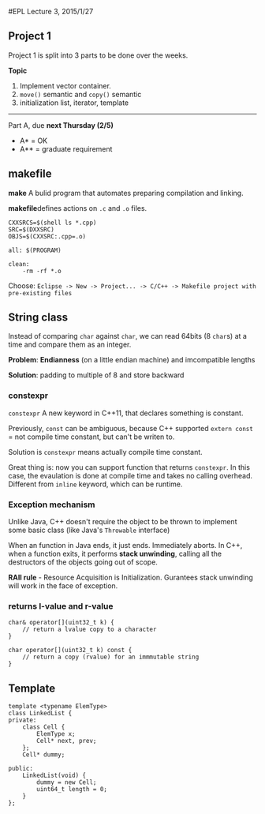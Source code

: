 #EPL Lecture 3, 2015/1/27

## Project 1
Project 1 is split into 3 parts to be done over the weeks.

**Topic**

1. Implement vector container.
2. `move()` semantic and `copy()` semantic
3. initialization list, iterator, template

---
Part A, due **next Thursday (2/5)**
- A* = OK
- A\** = graduate requirement

## makefile
**make** A bulid program that automates preparing compilation and linking.

**makefile**defines actions on `.c` and `.o` files.

```
CXXSRCS=$(shell ls *.cpp)
SRC=$(DXXSRC)
OBJS=$(CXXSRC:.cpp=.o)

all: $(PROGRAM)

clean:
	-rm -rf *.o
```

Choose: `Eclipse -> New -> Project... -> C/C++ -> Makefile project with pre-existing files`

## String class

Instead of comparing `char` against `char`, we can read 64bits (8 `char`s) at a time and compare them as an integer.

**Problem**: **Endianness** (on a little endian machine) and imcompatible lengths

**Solution**: padding to multiple of 8 and store backward

### constexpr
`constexpr` A new keyword in C++11, that declares something is constant. 

Previously, `const` can be ambiguous, because C++ supported `extern const` = not compile time constant, but can't be writen to.

Solution is `constexpr` means actually compile time constant.

Great thing is: now you can support function that returns `constexpr`. In this case, the evaulation is done at compile time and takes no calling overhead. Different from `inline` keyword, which can be runtime.

### Exception mechanism
Unlike Java, C++ doesn't require the object to be thrown to implement some basic class (like Java's `Throwable` interface)

When an function in Java ends, it just ends. Immediately aborts. In C++, when a function exits, it performs **stack unwinding**, calling all the destructors of the objects going out of scope.

**RAII rule** - Resource Acquisition is Initialization. Gurantees stack unwinding will work in the face of exception.

### returns l-value and r-value

```
char& operator[](uint32_t k) {
	// return a lvalue copy to a character
}

char operator[](uint32_t k) const {
	// return a copy (rvalue) for an immmutable string
}
```

## Template

```
template <typename ElemType>
class LinkedList {
private:
	class Cell {
    	ElemType x;
		Cell* next, prev;
    };
    Cell* dummy;

public:
    LinkedList(void) {
    	dummy = new Cell;
		uint64_t length = 0;
    }
};
```
